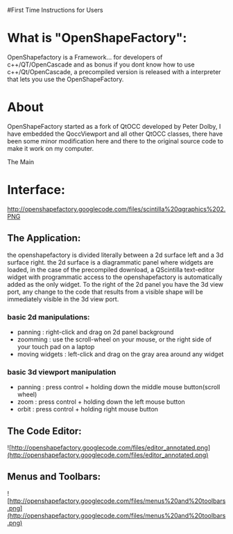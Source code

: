 #First Time Instructions for Users

# What is "OpenShapeFactory": #

OpenShapefactory is a Framework... for developers of c++/QT/OpenCascade and as bonus if you dont know how to use c++/Qt/OpenCascade, a precompiled version is released with a interpreter that lets you use the OpenShapeFactory.

# About #

OpenShapeFactory started as a fork of QtOCC developed by Peter Dolby, I have embedded the QoccViewport and all other QtOCC classes, there have been some minor modification here and there to the original source code to make it work on my computer.

The Main



# Interface: #

http://openshapefactory.googlecode.com/files/scintilla%20qgraphics%202.PNG

## The Application: ##

the openshapefactory is divided literally between a 2d surface left and a 3d surface right. the 2d surface is a diagrammatic panel where widgets are loaded, in the case of the precompiled download, a QScintilla text-editor widget with programmatic access to the openshapefactory is automatically added as the only widget. To the right of the 2d panel you have the 3d view port, any change to the code that results from a visible shape will be immediately visible in the 3d view port.

### basic 2d manipulations: ###
  * panning : right-click and drag on 2d panel background
  * zoomming : use the scroll-wheel on your mouse, or the right side of your touch pad on a laptop
  * moving widgets : left-click and drag on the gray area around any widget

### basic 3d viewport manipulation ###
  * panning : press control + holding down the middle mouse button(scroll wheel)
  * zoom : press control + holding down the left mouse button
  * orbit : press control + holding right mouse button


## The Code Editor: ##

![http://openshapefactory.googlecode.com/files/editor_annotated.png](http://openshapefactory.googlecode.com/files/editor_annotated.png)

## Menus and Toolbars: ##

![http://openshapefactory.googlecode.com/files/menus%20and%20toolbars.png](http://openshapefactory.googlecode.com/files/menus%20and%20toolbars.png)